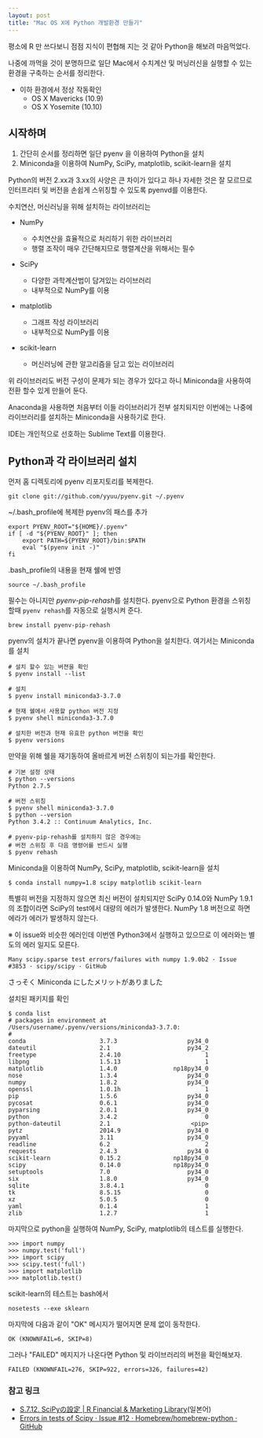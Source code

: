 ```yaml
---
layout: post
title: "Mac OS X에 Python 개발환경 만들기"
---
```


평소에 R 만 쓰다보니 점점 지식이 편협해 지는 것 같아 Python을 해보려 마음먹었다. 

나중에 까먹을 것이 분명하므로 일단 Mac에서 수치계산 및 머닝러신을 실행할 수 있는 환경을 구축하는 순서를 정리한다.

* 이하 환경에서 정상 작동확인
    * OS X Mavericks (10.9)
    * OS X Yosemite (10.10)


## 시작하며

1. 간단히 순서를 정리하면 일단 pyenv 을 이용하여 Python을 설치
2. Miniconda을 이용하여 NumPy, SciPy, matplotlib, scikit-learn을 설치 

Python의 버전 2.xx과 3.xx의 사양은 큰 차이가 있다고 하나 자세한 것은 잘 모르므로 인터프리터 및 버전을 손쉽게 스위칭할 수 있도록 pyenvd를 이용한다. 

수치연산, 머신러닝을 위해 설치하는 라이브러리는 

* NumPy
    * 수치연산을 효율적으로 처리하기 위한 라이브러리
    * 행렬 조작이 매우 간단해지므로 행렬계산을 위해서는 필수 

* SciPy
    * 다양한 과학계산법이 담겨있는 라이브러리 
    * 내부적으로 NumPy를 이용

* matplotlib
    * 그래프 작성 라이브러리
    * 내부적으로 NumPy를 이용

* scikit-learn
    * 머신러닝에 관한 알고리즘을 담고 있는 라이브러리 

위 라이브러리도 버전 구성이 문제가 되는 경우가 있다고 하니 Miniconda을 사용하여 전환 할수 있게 만들어 둔다. 

Anaconda을 사용하면 처음부터 이들 라이브러리가 전부 설치되지만 이번에는 나중에 라이브러리를 설치하는 Miniconda을 사용하기로 한다. 

IDE는 개인적으로 선호하는 Sublime Text를 이용한다. 

## Python과 각 라이브러리 설치
먼저 홈 디렉토리에 pyenv 리포지토리를 복제한다. 
```
git clone git://github.com/yyuu/pyenv.git ~/.pyenv
```
~/.bash_profile에 복제한 pyenv의 패스를 추가

```
export PYENV_ROOT="${HOME}/.pyenv"
if [ -d "${PYENV_ROOT}" ]; then
    export PATH=${PYENV_ROOT}/bin:$PATH
    eval "$(pyenv init -)"
fi
```

.bash_profile의 내용을 현재 쉘에 반영

```
source ~/.bash_profile
```

필수는 아니지만 *pyenv-pip-rehash*를 설치한다. 
pyenv으로 Python 환경을 스위칭할때 `pyenv rehash`를 자동으로 실행시켜 준다. 

```
brew install pyenv-pip-rehash
```

pyenv의 설치가 끝나면 pyenv을 이용하여 Python을 설치한다. 
여기서는 Miniconda를 설치

```
# 설치 할수 있는 버젼을 확인 
$ pyenv install --list

# 설치
$ pyenv install miniconda3-3.7.0

# 현재 쉘에서 사용할 python 버전 지정
$ pyenv shell miniconda3-3.7.0

# 설치한 버전과 현재 유효한 python 버전을 확인 
$ pyenv versions
```
만약을 위해 쉘을 재기동하여 올바르게 버전 스위칭이 되는가를 확인한다. 

```
# 기본 설정 상태
$ python --versions
Python 2.7.5

# 버전 스위칭
$ pyenv shell miniconda3-3.7.0
$ python --version
Python 3.4.2 :: Continuum Analytics, Inc.

# pyenv-pip-rehash를 설치하지 않은 경우에는 
# 버전 스위칭 후 다음 명령어를 반드시 실행 
$ pyenv rehash
```
Miniconda을 이용하여 NumPy, SciPy, matplotlib, scikit-learn을 설치

```
$ conda install numpy=1.8 scipy matplotlib scikit-learn
```
특별히 버전을 지정하지 않으면 최신 버전이 설치되지만 SciPy 0.14.0와 NumPy 1.9.1의 조합이라면 SciPy의 test에서 대량의 에러가 발생한다. 
NumPy 1.8 버전으로 하면 에라가 에러가 발생하지 않는다. 

※ 이 issue와 비슷한 에러인데 이번엔 Python3에서 실행하고 있으므로 이 에러와는 별도의 에러 일지도 모른다. 

```
Many scipy.sparse test errors/failures with numpy 1.9.0b2 · Issue #3853 · scipy/scipy · GitHub
```
さっそく Miniconda にしたメリットがありました


설치된 패키지를 확인 
```
$ conda list
# packages in environment at /Users/username/.pyenv/versions/miniconda3-3.7.0:
#
conda                     3.7.3                    py34_0  
dateutil                  2.1                      py34_2  
freetype                  2.4.10                        1  
libpng                    1.5.13                        1  
matplotlib                1.4.0                np18py34_0  
nose                      1.3.4                    py34_0  
numpy                     1.8.2                    py34_0  
openssl                   1.0.1h                        1  
pip                       1.5.6                    py34_0  
pycosat                   0.6.1                    py34_0  
pyparsing                 2.0.1                    py34_0  
python                    3.4.2                         0  
python-dateutil           2.1                       <pip>
pytz                      2014.9                   py34_0  
pyyaml                    3.11                     py34_0  
readline                  6.2                           2  
requests                  2.4.3                    py34_0  
scikit-learn              0.15.2               np18py34_0  
scipy                     0.14.0               np18py34_0  
setuptools                7.0                      py34_0  
six                       1.8.0                    py34_0  
sqlite                    3.8.4.1                       0  
tk                        8.5.15                        0  
xz                        5.0.5                         0  
yaml                      0.1.4                         1  
zlib                      1.2.7                         1  
```
마지막으로 python을 실행하여 NumPy, SciPy, matplotlib의 테스트를 실행한다.  

```
>>> import numpy
>>> numpy.test('full')
>>> import scipy
>>> scipy.test('full')
>>> import matplotlib
>>> matplotlib.test()
```

scikit-learn의 테스트는 bash에서

```
nosetests --exe sklearn
```

마지막에 다음과 같이 "OK" 메시지가 떨어지면 문제 없이 동작한다.
```
OK (KNOWNFAIL=6, SKIP=8)
```
그러나 "FAILED" 메지지가 나온다면 Python 및 라이브러리의 버전을 확인해보자. 

```
FAILED (KNOWNFAIL=276, SKIP=922, errors=326, failures=42)
```


### 참고 링크 
* [S.7.12. SciPyの設定 | R Financial & Marketing Library](http://itbc-world.com/home/rfm/r%E3%81%AE%E8%A8%AD%E5%AE%9A/scipy%E3%81%AE%E8%A8%AD%E5%AE%9A/)(일본어)
* [Errors in tests of Scipy · Issue #12 · Homebrew/homebrew-python · GitHub](https://github.com/Homebrew/homebrew-python/issues/12)

